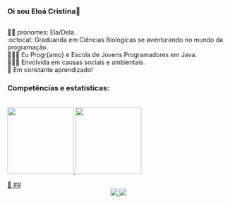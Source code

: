### Oi sou Eloá Cristina👋
##
<p>

✌🏽 pronomes: Ela/Dela. <br>
:octocat: Graduanda em Ciências Biológicas se aventurando no mundo da programação. <br>
👩🏽‍💻 Eu Progr{amo} e Escola de Jovens Programadores em Java. <br>
👩🏽‍🏫 Envolvida em causas sociais e ambientais. <br>
💜 Em constante aprendizado! <br>
</p>
<div> 

  
  ### Competências e estatísticas:
  <a href="https://github.com/eloacristi"><br>
    <img height="150em" src="https://github-readme-stats.vercel.app/api?username=eloacristi&show_icons=true&theme=midnight-purple&include_all_commits=true&count_private=true"/>
  <img height="150em" src="https://github-readme-stats.vercel.app/api/top-langs/?username=eloacristi&layout=compact&langs_count=7&theme=midnight-purple"/>
</div>
    🥰
  ##
<div align="center"> 
  <a href = "mailto:eloa.martins@aluno.uece.br"><img src="https://img.shields.io/badge/Microsoft_Outlook-0078D4?style=for-the-badge&logo=microsoft-outlook&logoColor=white"" target="_blank"</a>
  <a href="https://www.linkedin.com/in/elo%C3%A1-cristina-martins/" target="_blank"><img src="https://img.shields.io/badge/-LinkedIn-%230077B5?style=for-the-badge&logo=linkedin&logoColor=white" target="_blank"></a> 
</div>



